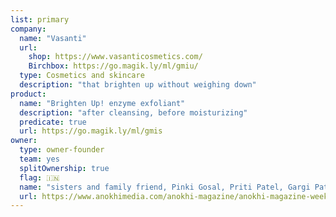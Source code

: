```yaml
---
list: primary
company:
  name: "Vasanti"
  url:
    shop: https://www.vasanticosmetics.com/
    Birchbox: https://go.magik.ly/ml/gmiu/
  type: Cosmetics and skincare
  description: "that brighten up without weighing down"
product:
  name: "Brighten Up! enzyme exfoliant"
  description: "after cleansing, before moisturizing"
  predicate: true
  url: https://go.magik.ly/ml/gmis
owner:
  type: owner-founder
  team: yes
  splitOwnership: true
  flag: 🇮🇳
  name: "sisters and family friend, Pinki Gosal, Priti Patel, Gargi Patel, Monal Patel"
  url: https://www.anokhimedia.com/anokhi-magazine/anokhi-magazine-weekly-features-issue-72/story-sisters-behind-vasanti-cosmetics-beautiful-vision/
---
```

